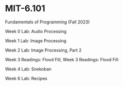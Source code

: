 # MIT-6.101
Fundamentals of Programming (Fall 2023)

Week 0 Lab: Audio Processing

Week 1 Lab: Image Processing

Week 2 Lab: Image Processing, Part 2

Week 3 Readings: Flood Fill, Week 3 Readings: Flood Fill

Week 4 Lab: Snekoban

Week 6 Lab: Recipes
